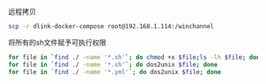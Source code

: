 远程拷贝
```bash
scp -r dlink-docker-compose root@192.168.1.114:/winchannel
```

将所有的sh文件赋予可执行权限
```bash
for file in `find ./ -name '*.sh'`; do chmod +x $file;ls -lh $file; done
for file in `find ./ -name '*.sh'`; do dos2unix $file; done
for file in `find ./ -name '*.yml'`; do dos2unix $file; done
```